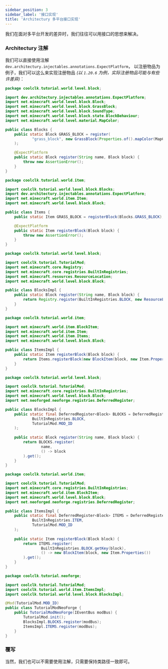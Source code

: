 ```yaml
---
sidebar_position: 3
sidebar_label: '接口实现'
title: 'Architectury 多平台接口实现'
---
```


我们在面对多平台开发的差异时，我们往往可以用接口的思想来解决。

### Architectury 注解

我们可以直接使用注解 `dev.architectury.injectables.annotations.ExpectPlatform`，
以注册物品为例子，我们可以这么来实现注册物品 _(以 `1.20.6` 为例，实际注册物品可能与有些许差异)_：

```java title="/common/src/main/java/coolclk/tutorial/world/level/block/Blocks.java" showLineNumbers
package coolclk.tutorial.world.level.block;

import dev.architectury.injectables.annotations.ExpectPlatform;
import net.minecraft.world.level.block.Block;
import net.minecraft.world.level.block.GrassBlock;
import net.minecraft.world.level.block.SoundType;
import net.minecraft.world.level.block.state.BlockBehaviour;
import net.minecraft.world.level.material.MapColor;

public class Blocks {
    public static Block GRASS_BLOCK = register(
            "grass_block", new GrassBlock(Properties.of().mapColor(MapColor.GRASS).randomTicks().strength(0.6F).sound(SoundType.GRASS))
    );

    @ExpectPlatform
    public static Block register(String name, Block block) {
        throw new AssertionError();
    }
}
```

```java title="/common/src/main/java/coolclk/tutorial/world/item/Items.java" showLineNumbers
package coolclk.tutorial.world.item;

import coolclk.tutorial.world.level.block.Blocks;
import dev.architectury.injectables.annotations.ExpectPlatform;
import net.minecraft.world.item.Item;
import net.minecraft.world.level.block.Block;

public class Items {
    public static Item GRASS_BLOCK = registerBlock(Blocks.GRASS_BLOCK);

    @ExpectPlatform
    public static Item registerBlock(Block block) {
        throw new AssertionError();
    }
}
```

```java title="/fabric-like/src/main/java/coolclk/tutorial/world/level/block/BlocksImpl.java" showLineNumbers
package coolclk.tutorial.world.level.block;

import coolclk.tutorial.TutorialMod;
import net.minecraft.core.Registry;
import net.minecraft.core.registries.BuiltInRegistries;
import net.minecraft.resources.ResourceLocation;
import net.minecraft.world.level.block.Block;

public class BlocksImpl {
    public static Block register(String name, Block block) {
        return Registry.register(BuiltInRegistries.BLOCK, new ResourceLocation(TutorialMod.MOD_ID, name), block);
    }
}
```

```java title="/fabric-like/src/main/java/coolclk/tutorial/world/item/ItemsImpl.java" showLineNumbers
package coolclk.tutorial.world.item;

import net.minecraft.world.item.BlockItem;
import net.minecraft.world.item.Item;
import net.minecraft.world.item.Items;
import net.minecraft.world.level.block.Block;

public class ItemsImpl {
    public static Item registerBlock(Block block) {
        return Items.registerBlock(new BlockItem(block, new Item.Properties()));
    }
}
```

```java title="/neoforge/src/main/java/coolclk/tutorial/world/level/block/BlocksImpl.java" showLineNumbers
package coolclk.tutorial.world.level.block;

import coolclk.tutorial.TutorialMod;
import net.minecraft.core.registries.BuiltInRegistries;
import net.minecraft.world.level.block.Block;
import net.neoforged.neoforge.registries.DeferredRegister;

public class BlocksImpl {
    public static final DeferredRegister<Block> BLOCKS = DeferredRegister.create(
            BuiltInRegistries.BLOCK,
            TutorialMod.MOD_ID
    );
    
    public static Block register(String name, Block block) {
        return BLOCKS.register(
                name,
                () -> block
        ).get();
    }
}
```

```java title="/neoforge/src/main/java/coolclk/tutorial/world/item/ItemsImpl.java" showLineNumbers
package coolclk.tutorial.world.item;

import coolclk.tutorial.TutorialMod;
import net.minecraft.core.registries.BuiltInRegistries;
import net.minecraft.world.item.BlockItem;
import net.minecraft.world.level.block.Block;
import net.neoforged.neoforge.registries.DeferredRegister;

public class ItemsImpl {
    public static final DeferredRegister<Block> ITEMS = DeferredRegister.create(
            BuiltInRegistries.ITEM,
            TutorialMod.MOD_ID
    );
    
    public static Item registerBlock(Block block) {
        return ITEMS.register(
                BuiltInRegistries.BLOCK.getKey(block),
                () -> new BlockItem(block, new Item.Properties())
        ).get();
    }
}
```

```java title="/neoforge/src/main/java/coolclk/tutorial/neoforge/TutorialModNeoForge.java" showLineNumbers
package coolclk.tutorial.neoforge;

import coolclk.tutorial.TutorialMod;
import coolclk.tutorial.world.item.ItemsImpl;
import coolclk.tutorial.world.level.block.BlocksImpl;

@Mod(TutorialMod.MOD_ID)
public class TutorialModNeoForge {
    public TutorialModNeoForge(IEventBus modBus) {
        TutorialMod.init();
        BlocksImpl.BLOCKS.register(modBus);
        ItemsImpl.ITEMS.register(modBus);
    }
}
```

### 覆写

当然，我们也可以不需要使用注解，只需要保持类路径一致即可。